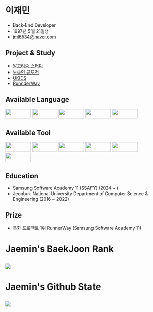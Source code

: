 # 이재민

- Back-End Developer
- 1997년 5월 21일생
- jml6534@naver.com


## Project & Study
 - [알고리즘 스터디](https://github.com/SSAFYDaejeon6/Algorithm)
 - [노숙인 공모전](https://github.com/U-ON-PJT)
 - [UKIDS](https://github.com/korno1/ukids)
 - [RunnderWay](https://github.com/korno1/runnerway)

## Available Language
<img src = "https://img.shields.io/badge/C++-00599C?style=flat-square&logo=cplusplus&logoColor=white" width="80" height="30"/> </t>
<img src = "https://img.shields.io/badge/Java-007396?style=flat-square&logo=java&logoColor=white" width="80" height="30"/>
<img src = "https://img.shields.io/badge/JavaScript-F7DF1E?style=flat-square&logo=JavaScript&logoColor=white" width="80" height="30"/>
<img src = "https://shields.io/badge/TypeScript-3178C6?logo=TypeScript&logoColor=FFF&style=flat-square" width="80" height="30"/>
<img src = "https://img.shields.io/badge/python-3670A0?style=for-the-badge&logo=python&logoColor=ffdd54" width="80" height="30"/>

## Available Tool
<img src = "https://img.shields.io/badge/SpringBoot-6DB33F?style=flat-square&logo=Spring&logoColor=white" width="80" height="30"/> </t>
<img src = "https://img.shields.io/badge/FastAPI-005571?style=for-the-badge&logo=fastapi" width="80" height="30"/>
<img src = "https://shields.io/badge/react-black?logo=react&style=for-the-badge" width="80" height="30"/>
<img src = "https://img.shields.io/badge/MySQL-4479A1?logo=MySQL&logoColor=white" width="80" height="30"/>
<img src = "https://img.shields.io/badge/Oracle-F80000?style=for-the-badge&logo=Oracle&logoColor=white" width="80" height="30"/>   
<img src = "https://img.shields.io/badge/Jira-0052CC?style=for-the-badge&logo=Jira&logoColor=white" width="80" height="30"/>
## Education

- Samsung Software Academy 11 (SSAFY) (2024 ~ )
- Jeonbuk National University Department of Computer Science & Engineering (2016 ~ 2022)

## Prize
- 특화 프로젝트 1위 RunnerWay (Samsung Software Academy 11)

<div>
  <h1>Jaemin's BaekJoon Rank<h2>
  <img src="http://mazassumnida.wtf/api/v2/generate_badge?boj=korno1">
</div>

<div>
  <h1>Jaemin's Github State<h2>
  <img src="https://github-readme-stats.vercel.app/api?username=korno1&show_icons=true&theme=radical&hide=stars,contribs&count_private=true">
</div>

<!--
**korno1/korno1** is a ✨ _special_ ✨ repository because its `README.md` (this file) appears on your GitHub profile.

Here are some ideas to get you started

- 🔭 I’m currently working on ...
- 🌱 I’m currently learning ...
- 👯 I’m looking to collaborate on ...
- 🤔 I’m looking for help with ...
- 💬 Ask me about ...
- 📫 How to reach me: ...
- 😄 Pronouns: ...
- ⚡ Fun fact: ...
-->

